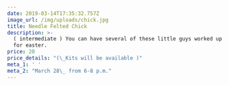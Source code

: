 ```yaml
---
date: 2019-03-14T17:35:32.757Z
image_url: /img/uploads/chick.jpg
title: Needle Felted Chick
description: >-
  ( intermediate ) You can have several of these little guys worked up in time
  for easter.
price: 20
price_details: "(\_Kits will be available )"
meta_1: ' '
meta_2: "March 28\_ from 6-8 p.m."
---
```



